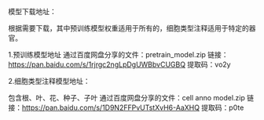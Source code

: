 模型下载地址：

根据需要下载，其中预训练模型权重适用于所有的，细胞类型注释适用于特定的器官。

  1.预训练模型地址
    通过百度网盘分享的文件：pretrain_model.zip
链接：https://pan.baidu.com/s/1rjrgc2ngLpDgUWBbvCUGBQ 
提取码：vo2y
    
  2.细胞类型注释模型地址：
  
  包含根、叶、花、种子、子叶
通过百度网盘分享的文件：cell anno model.zip
链接：https://pan.baidu.com/s/1D9N2FFPvUTstXvH6-AaXHQ 
提取码：p0te

